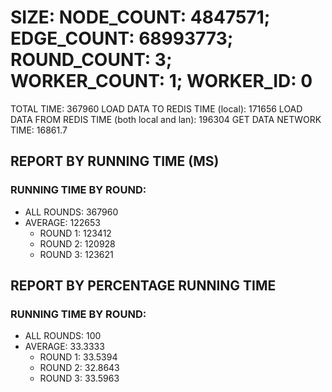 
# SIZE: NODE_COUNT: 4847571; EDGE_COUNT: 68993773; ROUND_COUNT: 3; WORKER_COUNT: 1; WORKER_ID: 0
 TOTAL TIME: 367960
 LOAD DATA TO REDIS TIME (local): 171656
 LOAD DATA FROM REDIS TIME (both local and lan): 196304
 GET DATA NETWORK TIME: 16861.7

## REPORT BY RUNNING TIME (MS)

 ### RUNNING TIME BY ROUND:

  + ALL ROUNDS: 367960
  + AVERAGE: 122653
     + ROUND 1: 123412
     + ROUND 2: 120928
     + ROUND 3: 123621

## REPORT BY PERCENTAGE RUNNING TIME

 ### RUNNING TIME BY ROUND:

  + ALL ROUNDS: 100
  + AVERAGE: 33.3333
     + ROUND 1: 33.5394
     + ROUND 2: 32.8643
     + ROUND 3: 33.5963

